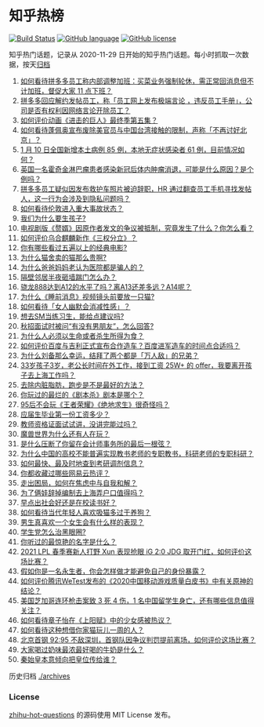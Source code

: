 # 知乎热榜
[![Build Status](https://github.com/ToWeLong/zhihu-hot-questions/workflows/CI/badge.svg)](https://github.com/ToWeLong/zhihu-hot-questions/actions)
[![GitHub language](https://img.shields.io/badge/language-golang-orange.svg)](https://golang.org/)
[![GitHub license](https://img.shields.io/github/license/ToWeLong/zhihu-hot-questions)](https://github.com/ToWeLong/zhihu-hot-questions/blob/main/LICENSE)

知乎热门话题，记录从 2020-11-29 日开始的知乎热门话题。每小时抓取一次数据，按天[归档](./archives)

<!-- BEGIN -->

1. [如何看待拼多多员工称内部调整加班：买菜业务强制轮休，需正常回消息但不计加班，督促大家 11 点下班？](https://www.zhihu.com/question/438708373)
1. [拼多多回应解约发帖员工，称「员工网上发布极端言论 ，违反员工手册」，公司是否有权利因网络言论开除员工？](https://www.zhihu.com/question/438830539)
1. [如何评价动画《进击的巨人》最终季第五集？](https://www.zhihu.com/question/438545545)
1. [如何看待蓬佩奥宣布废除美官员与中国台湾接触的限制，声称「不再讨好北京」？](https://www.zhihu.com/question/438693253)
1. [1 月 10 日全国新增本土病例 85 例，本地无症状感染者 61 例，目前情况如何？](https://www.zhihu.com/question/438820466)
1. [英国一名霍奇金淋巴瘤患者感染新冠后体内肿瘤消退，可能是什么原因？是个例吗？](https://www.zhihu.com/question/438472697)
1. [拼多多员工疑似因发布救护车照片被迫辞职，HR 通过翻查员工手机寻找发帖人，这一行为会涉及到隐私问题吗？](https://www.zhihu.com/question/438702487)
1. [如何看待伦敦进入重大事故状态？](https://www.zhihu.com/question/438497675)
1. [我们为什么要生孩子?](https://www.zhihu.com/question/349923819)
1. [电视剧版《赘婿》因原作者发文的争议被抵制，究竟发生了什么？你怎么看？](https://www.zhihu.com/question/438300392)
1. [如何评价乌合麒麟新作《三权分立》？](https://www.zhihu.com/question/438699761)
1. [你有哪些看过五遍以上的经典电影?](https://www.zhihu.com/question/353072809)
1. [为什么猫舍卖的猫那么贵啊?](https://www.zhihu.com/question/438017152)
1. [为什么爸爸妈妈老认为医院都是骗人的？](https://www.zhihu.com/question/68449673)
1. [隔壁邻居半夜砸墙踹门怎么办？](https://www.zhihu.com/question/364918462)
1. [骁龙888达到A12的水平了吗？离A13还差多远？A14呢？](https://www.zhihu.com/question/433015392)
1. [为什么《睡前消息》视频镜头前要放一只猫?](https://www.zhihu.com/question/438198039)
1. [如何看待「女人幽默会消减性感」？](https://www.zhihu.com/question/435692948)
1. [想去SM当练习生，能给点建议吗?](https://www.zhihu.com/question/437618203)
1. [秋招面试时被问“有没有男朋友”，怎么回答?](https://www.zhihu.com/question/437541441)
1. [为什么人必须以生命或者杀生所得为食？](https://www.zhihu.com/question/438696708)
1. [如何评价百度与吉利正式宣布合作造车？百度进军造车的时间点合适吗？](https://www.zhihu.com/question/438822993)
1. [为什么刘备那么幸运，结拜了两个都是「万人敌」的兄弟？](https://www.zhihu.com/question/266240810)
1. [33岁孩子3岁，老公长时间在外工作，接到工资 25W+ 的 offer，我要离开孩子去上海工作吗？](https://www.zhihu.com/question/437986685)
1. [去除内脏脂肪，跑步是不是最好的方法？](https://www.zhihu.com/question/427095682)
1. [你玩过的最烂的《剧本杀》剧本是哪个？](https://www.zhihu.com/question/411311728)
1. [95后不会玩《王者荣耀》《绝地求生》很奇怪吗？](https://www.zhihu.com/question/437724291)
1. [应届生毕业第一份工资多少？](https://www.zhihu.com/question/344657217)
1. [教师资格证面试试讲，没讲完能过吗？](https://www.zhihu.com/question/268153075)
1. [魔兽世界为什么还有人在玩？](https://www.zhihu.com/question/438073436)
1. [是什么压断了你留在会计师事务所的最后一根弦？](https://www.zhihu.com/question/360476062)
1. [为什么中国的高校不能普遍实现教书老师的专职教书，科研老师的专职科研？](https://www.zhihu.com/question/429181283)
1. [如何最快、最及时地查到考研调剂信息？](https://www.zhihu.com/question/22521993)
1. [你都收藏过哪些网易云热评？](https://www.zhihu.com/question/399790437)
1. [走出困局，如何在焦虑中与自我和解？](https://www.zhihu.com/question/438469161)
1. [为了俩娃辞掉编制去上海弄户口值得吗？](https://www.zhihu.com/question/436982406)
1. [早点出社会好还是在校读书好？](https://www.zhihu.com/question/436680343)
1. [如何看待当代年轻人喜欢吸猫多过于养狗？](https://www.zhihu.com/question/434058968)
1. [男生真喜欢一个女生会有什么样的表现？](https://www.zhihu.com/question/277340935)
1. [学生党怎么治黑眼圈?](https://www.zhihu.com/question/340246492)
1. [你听过的最惊艳的名字是什么？](https://www.zhihu.com/question/265694919)
1. [2021 LPL 春季赛新人打野 Xun 表现抢眼 iG 2:0 JDG 取开门红，如何评价这场比赛？](https://www.zhihu.com/question/438755213)
1. [假如你是一名永生者，你会怎样做才能避免自己的身份暴露？](https://www.zhihu.com/question/438453657)
1. [如何评价腾讯WeTest发布的《2020中国移动游戏质量白皮书》中有关原神的结论？](https://www.zhihu.com/question/438615563)
1. [美国芝加哥连环枪击案致 3 死 4 伤，1 名中国留学生身亡，还有哪些信息值得关注？](https://www.zhihu.com/question/438828611)
1. [如何看待章子怡在《上阳赋》中的少女感被热议？](https://www.zhihu.com/question/438615083)
1. [如何看待这种想借你家猫玩儿一周的人？](https://www.zhihu.com/question/437993341)
1. [北京首钢 92:95 不敌深圳，首钢队因争议判罚提前离场，如何评价这场比赛？](https://www.zhihu.com/question/438764500)
1. [大家喝过奶味最浓最好喝的牛奶是什么？](https://www.zhihu.com/question/300989157)
1. [秦始皇本意倾向把皇位传给谁？](https://www.zhihu.com/question/265212268)

<!-- END -->

历史归档 [./archives](./archives)


### License
[zhihu-hot-questions](https://github.com/towelong/zhihu-hot-questions) 的源码使用 MIT License 发布。